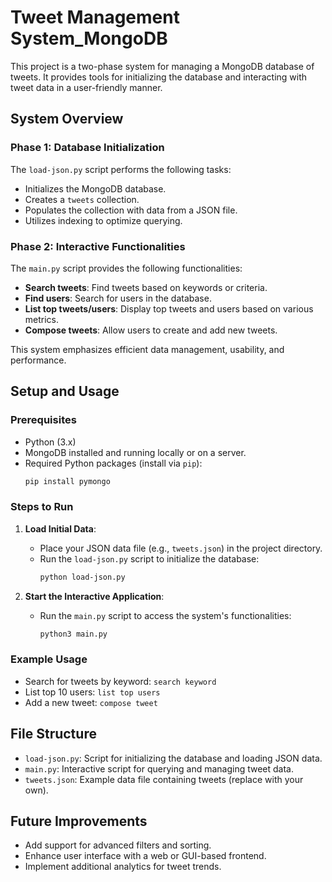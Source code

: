 # Tweet Management System_MongoDB

This project is a two-phase system for managing a MongoDB database of tweets. It provides tools for initializing the database and interacting with tweet data in a user-friendly manner.

## System Overview

### Phase 1: Database Initialization
The `load-json.py` script performs the following tasks:
- Initializes the MongoDB database.
- Creates a `tweets` collection.
- Populates the collection with data from a JSON file.
- Utilizes indexing to optimize querying.

### Phase 2: Interactive Functionalities
The `main.py` script provides the following functionalities:
- **Search tweets**: Find tweets based on keywords or criteria.
- **Find users**: Search for users in the database.
- **List top tweets/users**: Display top tweets and users based on various metrics.
- **Compose tweets**: Allow users to create and add new tweets.

This system emphasizes efficient data management, usability, and performance.

## Setup and Usage

### Prerequisites
- Python (3.x)
- MongoDB installed and running locally or on a server.
- Required Python packages (install via `pip`):
  ```bash
  pip install pymongo
  ```

### Steps to Run

1. **Load Initial Data**:
   - Place your JSON data file (e.g., `tweets.json`) in the project directory.
   - Run the `load-json.py` script to initialize the database:
     ```bash
     python load-json.py
     ```

2. **Start the Interactive Application**:
   - Run the `main.py` script to access the system's functionalities:
     ```bash
     python3 main.py
     ```

### Example Usage
- Search for tweets by keyword: `search keyword`
- List top 10 users: `list top users`
- Add a new tweet: `compose tweet`

## File Structure
- `load-json.py`: Script for initializing the database and loading JSON data.
- `main.py`: Interactive script for querying and managing tweet data.
- `tweets.json`: Example data file containing tweets (replace with your own).

## Future Improvements
- Add support for advanced filters and sorting.
- Enhance user interface with a web or GUI-based frontend.
- Implement additional analytics for tweet trends.

